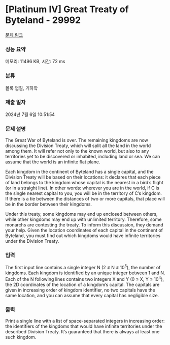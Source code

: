 # [Platinum IV] Great Treaty of Byteland - 29992 

[문제 링크](https://www.acmicpc.net/problem/29992) 

### 성능 요약

메모리: 11496 KB, 시간: 72 ms

### 분류

볼록 껍질, 기하학

### 제출 일자

2024년 7월 6일 10:51:54

### 문제 설명

<p>The Great War of Byteland is over. The remaining kingdoms are now discussing the Division Treaty, which will split all the land in the world among them. It will refer not only to the known world, but also to any territories yet to be discovered or inhabited, including land or sea. We can assume that the world is an infinite flat plane.</p>

<p>Each kingdom in the continent of Byteland has a single capital, and the Division Treaty will be based on their locations: it declares that each piece of land belongs to the kingdom whose capital is the nearest in a bird’s flight (or in a straight line). In other words: wherever you are in the world, if C is the single nearest capital to you, you will be in the territory of C’s kingdom. If there is a tie between the distances of two or more capitals, that place will be in the border between their kingdoms.</p>

<p>Under this treaty, some kingdoms may end up enclosed between others, while other kingdoms may end up with unlimited territory. Therefore, some monarchs are contesting the treaty. To inform this discussion, they demand your help. Given the location coordinates of each capital in the continent of Byteland, you must find out which kingdoms would have infinite territories under the Division Treaty.</p>

### 입력 

 <p>The first input line contains a single integer N (2 ≤ N ≤ 10<sup>5</sup>), the number of kingdoms. Each kingdom is identified by an unique integer between 1 and N. Each of the N following lines contains two integers X and Y (0 ≤ X, Y ≤ 10<sup>4</sup>), the 2D coordinates of the location of a kingdom’s capital. The capitals are given in increasing order of kingdom identifier, no two capitals have the same location, and you can assume that every capital has negligible size.</p>

### 출력 

 <p>Print a single line with a list of space-separated integers in increasing order: the identifiers of the kingdoms that would have infinite territories under the described Division Treaty. It’s guaranteed that there is always at least one such kingdom.</p>

